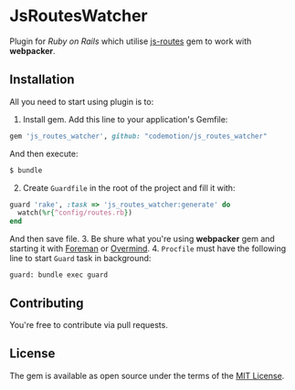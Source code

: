 # JsRoutesWatcher
Plugin for *Ruby on Rails* which utilise [js-routes](https://github.com/railsware/js-routes) gem to work with **webpacker**.

## Installation
All you need to start using plugin is to:

1. Install gem.
Add this line to your application's Gemfile:
```ruby
gem 'js_routes_watcher', github: "codemotion/js_routes_watcher"
```
And then execute:
```bash
$ bundle
```
2. Create `Guardfile` in the root of the project and fill it with:
```ruby
guard 'rake', :task => 'js_routes_watcher:generate' do
  watch(%r{^config/routes.rb})
end
```
And then save file.
3. Be shure what you're using **webpacker** gem and starting it with [Foreman](https://github.com/ddollar/foreman) or [Overmind](https://github.com/DarthSim/overmind).
4. `Procfile` must have the following line to start `Guard` task in background:
```
guard: bundle exec guard
```

## Contributing
You're free to contribute via pull requests.

## License
The gem is available as open source under the terms of the [MIT License](https://opensource.org/licenses/MIT).
